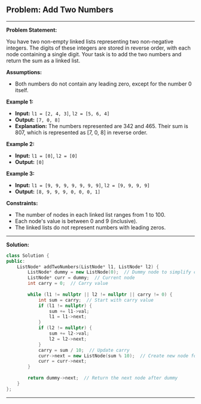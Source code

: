 ## Problem: Add Two Numbers

---

**Problem Statement:**

You have two non-empty linked lists representing two non-negative integers. The digits of these integers are stored in reverse order, with each node containing a single digit. Your task is to add the two numbers and return the sum as a linked list.

**Assumptions:**
- Both numbers do not contain any leading zero, except for the number 0 itself.

**Example 1:**
- **Input:** `l1 = [2, 4, 3]`, `l2 = [5, 6, 4]`
- **Output:** `[7, 0, 8]`
- **Explanation:** The numbers represented are 342 and 465. Their sum is 807, which is represented as [7, 0, 8] in reverse order.

**Example 2:**
- **Input:** `l1 = [0]`, `l2 = [0]`
- **Output:** `[0]`

**Example 3:**
- **Input:** `l1 = [9, 9, 9, 9, 9, 9, 9]`, `l2 = [9, 9, 9, 9]`
- **Output:** `[8, 9, 9, 9, 0, 0, 0, 1]`

**Constraints:**
- The number of nodes in each linked list ranges from 1 to 100.
- Each node's value is between 0 and 9 (inclusive).
- The linked lists do not represent numbers with leading zeros.

---

**Solution:**

```cpp
class Solution {
public:
    ListNode* addTwoNumbers(ListNode* l1, ListNode* l2) {
        ListNode* dummy = new ListNode(0);  // Dummy node to simplify code
        ListNode* curr = dummy;  // Current node
        int carry = 0;  // Carry value
        
        while (l1 != nullptr || l2 != nullptr || carry != 0) {
            int sum = carry;  // Start with carry value
            if (l1 != nullptr) {
                sum += l1->val;
                l1 = l1->next;
            }
            if (l2 != nullptr) {
                sum += l2->val;
                l2 = l2->next;
            }
            carry = sum / 10;  // Update carry
            curr->next = new ListNode(sum % 10);  // Create new node for the sum
            curr = curr->next;
        }
        
        return dummy->next;  // Return the next node after dummy
    }
};
```

---

